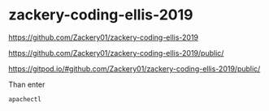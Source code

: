 # zackery-coding-ellis-2019

https://github.com/Zackery01/zackery-coding-ellis-2019

https://github.com/Zackery01/zackery-coding-ellis-2019/public/

https://gitpod.io/#github.com/Zackery01/zackery-coding-ellis-2019/public/

Than enter

```apachectl```
